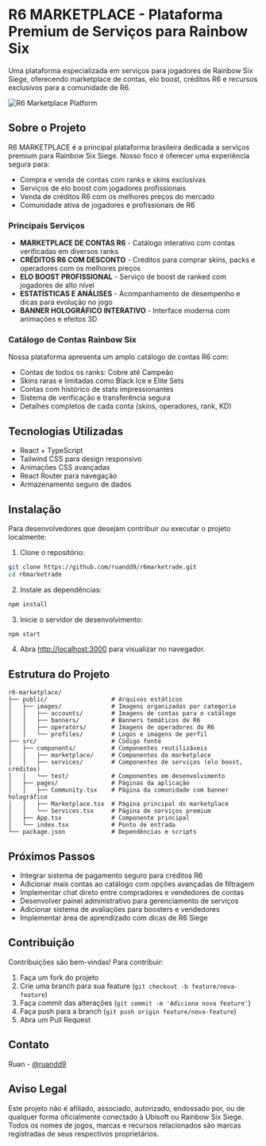 # R6 MARKETPLACE - Plataforma Premium de Serviços para Rainbow Six

Uma plataforma especializada em serviços para jogadores de Rainbow Six Siege, oferecendo marketplace de contas, elo boost, créditos R6 e recursos exclusivos para a comunidade de R6.

![R6 Marketplace Platform](public/images/profiles/readmebanner.png)

## Sobre o Projeto

R6 MARKETPLACE é a principal plataforma brasileira dedicada a serviços premium para Rainbow Six Siege. Nosso foco é oferecer uma experiência segura para:
- Compra e venda de contas com ranks e skins exclusivas
- Serviços de elo boost com jogadores profissionais
- Venda de créditos R6 com os melhores preços do mercado
- Comunidade ativa de jogadores e profissionais de R6

### Principais Serviços

- **MARKETPLACE DE CONTAS R6** - Catálogo interativo com contas verificadas em diversos ranks
- **CRÉDITOS R6 COM DESCONTO** - Créditos para comprar skins, packs e operadores com os melhores preços
- **ELO BOOST PROFISSIONAL** - Serviço de boost de ranked com jogadores de alto nível
- **ESTATÍSTICAS E ANÁLISES** - Acompanhamento de desempenho e dicas para evolução no jogo
- **BANNER HOLOGRÁFICO INTERATIVO** - Interface moderna com animações e efeitos 3D


### Catálogo de Contas Rainbow Six
Nossa plataforma apresenta um amplo catálogo de contas R6 com:
- Contas de todos os ranks: Cobre até Campeão
- Skins raras e limitadas como Black Ice e Elite Sets
- Contas com histórico de stats impressionantes
- Sistema de verificação e transferência segura
- Detalhes completos de cada conta (skins, operadores, rank, KD)

## Tecnologias Utilizadas

- React + TypeScript
- Tailwind CSS para design responsivo
- Animações CSS avançadas
- React Router para navegação
- Armazenamento seguro de dados

## Instalação

Para desenvolvedores que desejam contribuir ou executar o projeto localmente:

1. Clone o repositório:
```bash
git clone https://github.com/ruandd9/r6marketrade.git
cd r6marketrade
```

2. Instale as dependências:
```bash
npm install
```

3. Inicie o servidor de desenvolvimento:
```bash
npm start
```

4. Abra [http://localhost:3000](http://localhost:3000) para visualizar no navegador.

## Estrutura do Projeto

```
r6-marketplace/
├── public/                  # Arquivos estáticos
│   ├── images/              # Imagens organizadas por categoria
│   │   ├── accounts/        # Imagens de contas para o catálogo
│   │   ├── banners/         # Banners temáticos de R6
│   │   ├── operators/       # Imagens de operadores do R6
│   │   └── profiles/        # Logos e imagens de perfil
├── src/                     # Código fonte
│   ├── components/          # Componentes reutilizáveis
│   │   ├── marketplace/     # Componentes do marketplace
│   │   ├── services/        # Componentes de serviços (elo boost, créditos)
│   │   └── test/            # Componentes em desenvolvimento
│   ├── pages/               # Páginas da aplicação
│   │   ├── Community.tsx    # Página da comunidade com banner holográfico
│   │   ├── Marketplace.tsx  # Página principal do marketplace
│   │   └── Services.tsx     # Página de serviços premium
│   ├── App.tsx              # Componente principal
│   └── index.tsx            # Ponto de entrada
└── package.json             # Dependências e scripts
```

## Próximos Passos

- Integrar sistema de pagamento seguro para créditos R6
- Adicionar mais contas ao catálogo com opções avançadas de filtragem
- Implementar chat direto entre compradores e vendedores de contas
- Desenvolver painel administrativo para gerenciamento de serviços
- Adicionar sistema de avaliações para boosters e vendedores
- Implementar área de aprendizado com dicas de R6 Siege

## Contribuição

Contribuições são bem-vindas! Para contribuir:

1. Faça um fork do projeto
2. Crie uma branch para sua feature (`git checkout -b feature/nova-feature`)
3. Faça commit das alterações (`git commit -m 'Adiciona nova feature'`)
4. Faça push para a branch (`git push origin feature/nova-feature`)
5. Abra um Pull Request

## Contato

Ruan - [@ruandd9](https://github.com/ruandd9)

## Aviso Legal

Este projeto não é afiliado, associado, autorizado, endossado por, ou de qualquer forma oficialmente conectado à Ubisoft ou Rainbow Six Siege. Todos os nomes de jogos, marcas e recursos relacionados são marcas registradas de seus respectivos proprietários.

